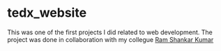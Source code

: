 # tedx_website
This was one of the first projects I did related to web development.
The project was done in collaboration with my collegue [Ram Shankar Kumar](https://github.com/RamShankarKumar)
